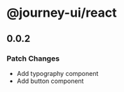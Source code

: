 # @journey-ui/react

## 0.0.2

### Patch Changes

- Add typography component
- Add button component
